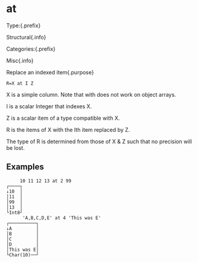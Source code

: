 # at

Type:{.prefix}

Structural{.info}

Categories:{.prefix}

Misc{.info}

Replace an indexed item{.purpose}

~~~
R=X at I Z
~~~

X is a simple column.  Note that with does not work on object arrays.

I is a scalar Integer that indexes X.

Z is a scalar item of a type compatible with X.

R is the items of X with the Ith item replaced by Z.

The type of R is determined from those of X & Z such that no precision will be lost.

## Examples

~~~
     10 11 12 13 at 2 99
┌────┐
↓10  │
│11  │
│99  │
│13  │
└Int8┘
      'A,B,C,D,E' at 4 'This was E'
┌──────────┐
↓A         │
│B         │
│C         │
│D         │
│This was E│
└Char(10)──┘
~~~

